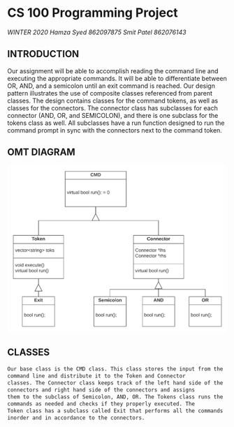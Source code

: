 # CS 100 Programming Project

*WINTER 2020*
*Hamza Syed 862097875*
*Smit Patel 862076143*

## INTRODUCTION
  Our assignment will be able to accomplish reading the command line and executing the appropriate commands. It will be able
  to differentiate between OR, AND, and a semicolon until an exit command is reached. Our design pattern illustrates the use
  of composite classes referenced from parent classes. The design contains classes for the command tokens, as well as classes
  for the connectors. The connector class has subclasses for each connector (AND, OR, and SEMICOLON), and there is one 
  subclass for the tokens class as well. All subclasses have a run function designed to run the command prompt in sync with 
  the connectors next to the command token.
  
  
  ## OMT DIAGRAM
  
  ![Image of OMT](images/images.png)
  
  
  ## CLASSES
    
    Our base class is the CMD class. This class stores the input from the command line and distribute it to the Token and Connector
    classes. The Connector class keeps track of the left hand side of the connectors and right hand side of the connectors and assigns
    them to the subclass of Semicolon, AND, OR. The Tokens class runs the commands as needed and checks if they properly executed. The
    Token class has a subclass called Exit that performs all the commands inorder and in accordance to the connectors. 
